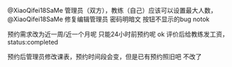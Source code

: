 @XiaoQifei18SaMe 管理员（双方），教练（自己）应该可以设置最大人数，
@XiaoQifei18SaMe 修复编辑管理员 密码明暗文 按钮不显示的bug notok

预约需求改为近一周/近一个月呢 
只能24小时前预约呢 ok
评价后给教练发工资，status:completed

预约后管理员修改课表，预约时间段会变，但是已有预约照旧吧 不改了